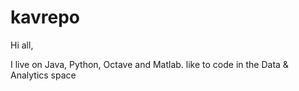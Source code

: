 # kavrepo

Hi all,

I live on Java, Python, Octave and Matlab. like to code in the Data & Analytics space
